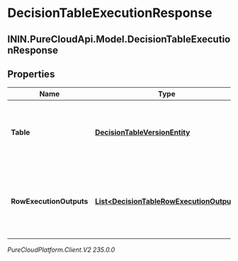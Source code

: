 # DecisionTableExecutionResponse

## ININ.PureCloudApi.Model.DecisionTableExecutionResponse

## Properties

|Name | Type | Description | Notes|
|------------ | ------------- | ------------- | -------------|
| **Table** | [**DecisionTableVersionEntity**](DecisionTableVersionEntity) | The decision table version entity that was executed. | |
| **RowExecutionOutputs** | [**List&lt;DecisionTableRowExecutionOutput&gt;**](DecisionTableRowExecutionOutput) | The output data for each executed row for which output is collected.  | |



_PureCloudPlatform.Client.V2 235.0.0_
